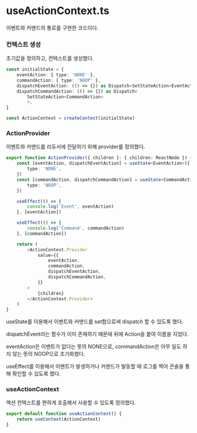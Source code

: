 # useActionContext.ts

이벤트와 커맨드의 통로를 구현한 코드이다.


### 컨텍스트 생성

초기값을 정의하고, 컨텍스트를 생성했다.

```typescript
const initialState = {
    eventAction: { type: 'NONE' },
    commandAction: { type: 'NOOP' },
    dispatchEventAction: (() => {}) as Dispatch<SetStateAction<EventAction>>,
    dispatchCommandAction: (() => {}) as Dispatch<
        SetStateAction<CommandAction>
        >,
}

const ActionContext = createContext(initialState)
```

### ActionProvider

이벤트와 커맨드를 리듀서에 전달하기 위해 provider를 정의했다.

```typescript jsx
export function ActionProvider({ children }: { children: ReactNode }) {
    const [eventAction, dispatchEventAction] = useState<EventAction>({
        type: 'NONE',
    })
    const [commandAction, dispatchCommandAction] = useState<CommandAction>({
        type: 'NOOP',
    })

    useEffect(() => {
        console.log('Event', eventAction)
    }, [eventAction])

    useEffect(() => {
        console.log('Command', commandAction)
    }, [commandAction])

    return (
        <ActionContext.Provider
            value={{
                eventAction,
                commandAction,
                dispatchEventAction,
                dispatchCommandAction,
            }}
        >
            {children}
        </ActionContext.Provider>
    )
}
```

useState를 이용해서 이벤트와 커맨드를 set함으로써 dispatch 할 수 있도록 했다.

dispatchEvent라는 함수가 이미 존재하기 때문에 뒤에 Action을 붙여 이름을 지었다.

eventAction은 이벤트가 없다는 뜻의 NONE으로, commandAction은 아무 일도 하지 않는 뜻의 NOOP으로 초기화했다.

useEffect를 이용해서 이벤트가 발생하거나 커맨드가 발동할 때 로그를 찍어 콘솔을 통해 확인할 수 있도록 했다.

### useActionContext

액션 컨텍스트를 편하게 호출해서 사용할 수 있도록 정의했다.

```typescript
export default function useActionContext() {
    return useContext(ActionContext)
}
```
